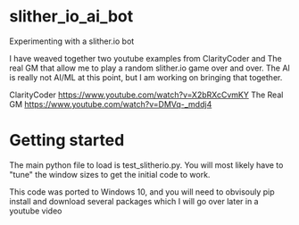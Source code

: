 # slither_io_ai_bot
Experimenting with a slither.io bot 

I have weaved together two youtube examples from ClarityCoder and The real GM that allow me to play a random slither.io
game over and over. The AI is really not AI/ML at this point, but I am working on bringing that together.

ClarityCoder https://www.youtube.com/watch?v=X2bRXcCvmKY
The Real GM https://www.youtube.com/watch?v=DMVq-_mddj4

# Getting started
The main python file to load is test_slitherio.py. You will most likely have to "tune" the window sizes to get the initial
code to work.

This code was ported to Windows 10, and you will need to obvisouly pip install and download several packages which
I will go over later in a youtube video



